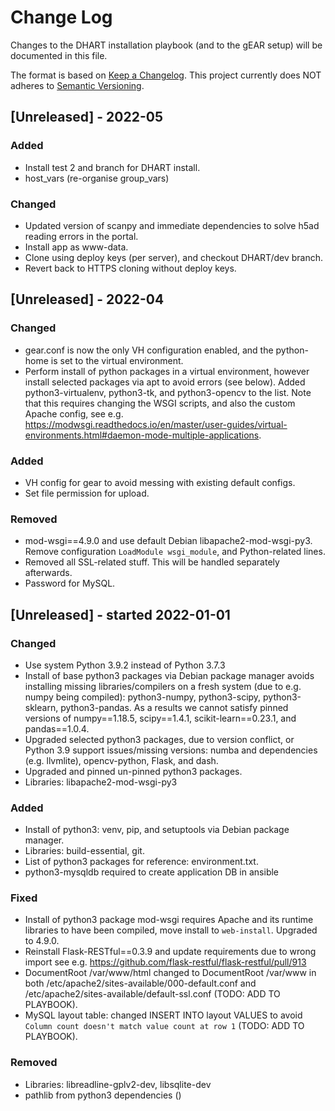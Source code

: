 # Change Log

Changes to the DHART installation playbook (and to the gEAR setup) will be documented in this file.

The format is based on [Keep a Changelog](http://keepachangelog.com/).
This project currently does NOT adheres to [Semantic Versioning](http://semver.org/).


## [Unreleased] - 2022-05

### Added
- Install test 2 and branch for DHART install.
- host_vars (re-organise group_vars)

### Changed
- Updated version of scanpy and immediate dependencies to solve h5ad reading errors in the portal.
- Install app as www-data.
- Clone using deploy keys (per server), and checkout DHART/dev branch.
- Revert back to HTTPS cloning without deploy keys.

## [Unreleased] - 2022-04

### Changed
- gear.conf is now the only VH configuration enabled, and the python-home is set to the virtual environment. 
- Perform install of python packages in a virtual environment, however install selected packages via apt to avoid errors (see below). Added python3-virtualenv, python3-tk, and python3-opencv to the list. Note that this requires changing the WSGI scripts, and also the custom Apache config, see e.g. https://modwsgi.readthedocs.io/en/master/user-guides/virtual-environments.html#daemon-mode-multiple-applications.

### Added 
- VH config for gear to avoid messing with existing default configs.
- Set file permission for upload.

### Removed
- mod-wsgi==4.9.0 and use default Debian libapache2-mod-wsgi-py3. Remove configuration `LoadModule wsgi_module`, and Python-related lines.
- Removed all SSL-related stuff. This will be handled separately afterwards.
- Password for MySQL.

## [Unreleased] - started 2022-01-01

### Changed
- Use system Python 3.9.2 instead of Python 3.7.3 
- Install of base python3 packages via Debian package manager avoids installing missing libraries/compilers on a fresh system (due to e.g. numpy being compiled): python3-numpy, python3-scipy, python3-sklearn, python3-pandas. As a results we cannot satisfy pinned versions of numpy==1.18.5, scipy==1.4.1, scikit-learn==0.23.1, and pandas==1.0.4.
- Upgraded selected python3 packages, due to version conflict, or Python 3.9 support issues/missing versions: numba and dependencies (e.g. llvmlite), opencv-python, Flask, and dash. 
- Upgraded and pinned un-pinned python3 packages.
- Libraries: libapache2-mod-wsgi-py3

### Added
- Install of python3: venv, pip, and setuptools via Debian package manager.
- Libraries: build-essential, git.
- List of python3 packages for reference: environment.txt.
- python3-mysqldb required to create application DB in ansible

### Fixed
- Install of python3 package mod-wsgi requires Apache and its runtime libraries to have been compiled, move install to `web-install`. Upgraded to 4.9.0.
- Reinstall Flask-RESTful==0.3.9 and update requirements due to wrong import see e.g. https://github.com/flask-restful/flask-restful/pull/913
- DocumentRoot /var/www/html changed to DocumentRoot /var/www in both /etc/apache2/sites-available/000-default.conf and /etc/apache2/sites-available/default-ssl.conf (TODO: ADD TO PLAYBOOK).
- MySQL layout table: changed INSERT INTO layout VALUES to avoid `Column count doesn't match value count at row 1` (TODO: ADD TO PLAYBOOK).

### Removed
- Libraries: libreadline-gplv2-dev, libsqlite-dev
- pathlib from python3 dependencies ()

